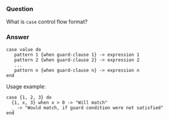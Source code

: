 ### Question
What is `case` control flow format?


### Answer
    case value do
       pattern 1 {when guard-clause 1} -> expression 1
       pattern 2 {when guard-clause 2} -> expression 2
       ...
       pattern n {when guard-clause n} -> expression n
    end

Usage example:

    case {1, 2, 3} do
      {1, x, 3} when x > 0 -> "Will match"
      _ -> "Would match, if guard condition were not satisfied"
    end


